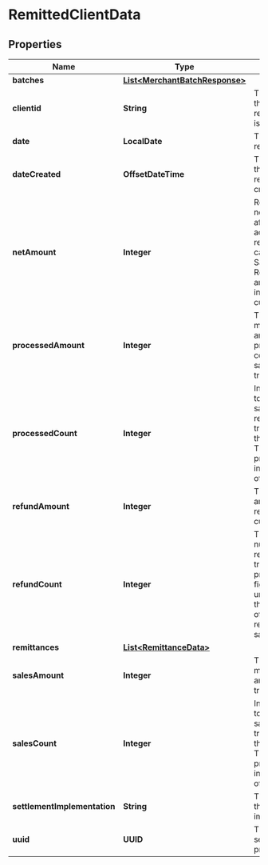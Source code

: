

# RemittedClientData


## Properties

| Name | Type | Description | Notes |
|------------ | ------------- | ------------- | -------------|
|**batches** | [**List&lt;MerchantBatchResponse&gt;**](MerchantBatchResponse.md) |  |  |
|**clientid** | **String** | The client id that the remittance data is for. |  [optional] |
|**date** | **LocalDate** | The date of the remittance. |  [optional] |
|**dateCreated** | **OffsetDateTime** | The date time that the remittance was created. |  [optional] |
|**netAmount** | **Integer** | Represents the net amount after accounting for refunds. This is calculated as SalesAmount - RefundAmount and expressed in the smallest currency unit. |  [optional] |
|**processedAmount** | **Integer** | The total monetary amount processed consisting of sale and refund transactions. |  [optional] |
|**processedCount** | **Integer** | Indicates the total number of sales and refund transactions that occurred. This count provides insight into the volume of processing. |  [optional] |
|**refundAmount** | **Integer** | The total amount refunded to customers. |  [optional] |
|**refundCount** | **Integer** | The total number of refund transactions processed. This figure helps in understanding the frequency of refunds relative to sales. |  [optional] |
|**remittances** | [**List&lt;RemittanceData&gt;**](RemittanceData.md) |  |  |
|**salesAmount** | **Integer** | The total monetary amount of sales transactions. |  [optional] |
|**salesCount** | **Integer** | Indicates the total number of sales transactions that occurred. This count provides insight into the volume of sales. |  [optional] |
|**settlementImplementation** | **String** | The name of the implementation. |  [optional] |
|**uuid** | **UUID** | The uuid of the settlement file processed on. |  [optional] |



